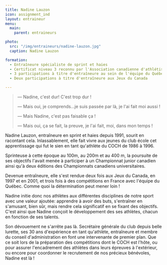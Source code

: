 ```yaml
---
title: Nadine Lauzon
icon: assignment_ind
layout: entraineur
menu:
  main:
    parent: entraineurs

photo:
  src: "/img/entraineurs/nadine-lauzon.jpg"
  caption: Nadine Lauzon

formation:
  - Entraîneure spécialiste de sprint et haies
  - Certificat niveau 3 reconnu par l'Association canadienne d'athlétisme
  - 3 participations à titre d'entraîneure au sein de l'équipe du Québec lors des compétitions à l'étranger
  - Deux participations à titre d'entraîneure aux Jeux du Canada

---
```


> &mdash; Nadine, c'est dur! C'est trop dur !
>
> &mdash; Mais oui, je comprends...je suis passée par là, je l'ai fait moi aussi !
>
> &mdash; Mais Nadine, c'est pas faisable ça !
>
> &mdash; Mais oui, ça se fait, la preuve, je l'ai fait, moi, dans mon temps !

Nadine Lauzon, entraîneure en sprint et haies depuis 1991, sourit en racontant cela. Inlassablement, elle fait vivre aux jeunes du club école cet apprentissage qui fut le sien en tant qu'athlète du COCH de 1986 à 1996.

Sprinteuse à cette époque au 100m, au 200m et au 400 m, la poursuite de ses objectifs l'avait menée à participer à un Championnat junior canadien ainsi qu'à deux éditions des Championnats canadiens universitaires.

Devenue entraîneure, elle s'est rendue deux fois aux Jeux du Canada, en 1997 et en 2001, et trois fois à des compétitions en France avec l'équipe du Québec. Comme quoi la détermination peut mener loin !

Nadine initie donc nos athlètes aux différentes disciplines de notre sport avec une valeur ajoutée: apprendre à avoir des buts, s'entraîner en s'amusant, bien sûr, mais rendre cela significatif en se fixant des objectifs. C'est ainsi que Nadine conçoit le développement des ses athlètes, chacun en fonction de ses talents.

Son dévouement ne s'arrête pas là. Secrétaire générale du club depuis belle lurette, ses 30 ans d'expérience en tant qu'athlète, entraîneure et membre du conseil d'administration en font une intervenante de premier plan. Que ce soit lors de la préparation des compétitions dont le COCH est l'hôte, ou pour assurer l'encadrement des athlètes dans leurs épreuves à l'extérieur, ou encore pour coordonner le recrutement de nos précieux bénévoles, Nadine est là !
